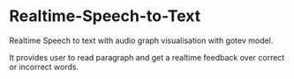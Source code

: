 # Realtime-Speech-to-Text

Realtime Speech to text with audio graph visualisation with gotev model.

It provides user to read paragraph and get a realtime feedback over correct or incorrect words.
